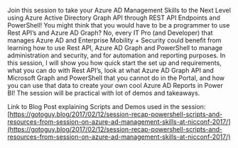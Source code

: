 Join this session to take your Azure AD Management Skills to the Next Level using Azure Active Directory Graph API through REST API Endpoints and PowerShell! You might think that you would have to be a programmer to use Rest API’s and Azure AD Graph? No, every IT Pro (and Developer) that manages Azure AD and Enterprise Mobility + Security could benefit from learning how to use Rest API, Azure AD Graph and PowerShell to manage administration and security, and for automation and reporting purposes. In this session, I will show you how quick start the set up and requirements, what you can do with Rest API’s, look at what Azure AD Graph API and Microsoft Graph and PowerShell that you cannot do in the Portal, and how you can use that data to create your own cool Azure AD Reports in Power BI! The session will be practical with lot of demos and takeaways.

Link to Blog Post explaining Scripts and Demos used in the session: 
[https://gotoguy.blog/2017/02/12/session-recap-powershell-scripts-and-resources-from-session-on-azure-ad-management-skills-at-nicconf-2017/](https://gotoguy.blog/2017/02/12/session-recap-powershell-scripts-and-resources-from-session-on-azure-ad-management-skills-at-nicconf-2017/)
